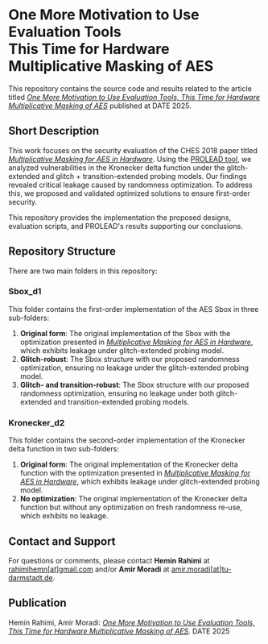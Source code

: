 # One More Motivation to Use Evaluation Tools<br>  This Time for Hardware Multiplicative Masking of AES

This repository contains the source code and results related to the article titled [*One More Motivation to Use Evaluation Tools, This Time for Hardware Multiplicative Masking of AES*](www.empty.com) published at DATE 2025.

## Short Description

This work focuses on the security evaluation of the CHES 2018 paper titled [*Multiplicative Masking for AES in Hardware*](https://tches.iacr.org/index.php/TCHES/article/view/7282). Using the [PROLEAD tool](https://github.com/ChairImpSec/PROLEAD), we analyzed vulnerabilities in the Kronecker delta function under the glitch-extended and glitch + transition-extended probing models. Our findings revealed critical leakage caused by randomness optimization. To address this, we proposed and validated optimized solutions to ensure first-order security.

This repository provides the implementation the proposed designs, evaluation scripts, and PROLEAD's results supporting our conclusions.

## Repository Structure

There are two main folders in this repository:

### **Sbox_d1**  
This folder contains the first-order implementation of the AES Sbox in three sub-folders:  
1. **Original form**: The original implementation of the Sbox with the optimization presented in [*Multiplicative Masking for AES in Hardware*](https://tches.iacr.org/index.php/TCHES/article/view/7282), which exhibits leakage under glitch-extended probing model.
2. **Glitch-robust**: The Sbox structure with our proposed randomness optimization, ensuring no leakage under the glitch-extended probing model.  
3. **Glitch- and transition-robust**: The Sbox structure with our proposed randomness optimization, ensuring no leakage under both glitch-extended and transition-extended probing models.  

### **Kronecker_d2**  
This folder contains the second-order implementation of the Kronecker delta function in two sub-folders:  
1. **Original form**: The original implementation of the Kronecker delta function with the optimization presented in [*Multiplicative Masking for AES in Hardware*](https://tches.iacr.org/index.php/TCHES/article/view/7282), which exhibits leakage under glitch-extended probing model.  
2. **No optimization**: The original implementation of the Kronecker delta function but without any optimization on fresh randomness re-use, which exhibits no leakage.

## Contact and Support

For questions or comments, please contact **Hemin Rahimi** at [rahimihemn[at]gmail.com](mailto:rahimihemin@gmail.com) and/or **Amir Moradi** at [amir.moradi[at]tu-darmstadt.de](mailto:amir.moradi@tu-darmstadt.de).


## Publication

Hemin Rahimi, Amir Moradi: [*One More Motivation to Use Evaluation Tools, This Time for Hardware Multiplicative Masking of AES*](www.empty.com). DATE 2025

